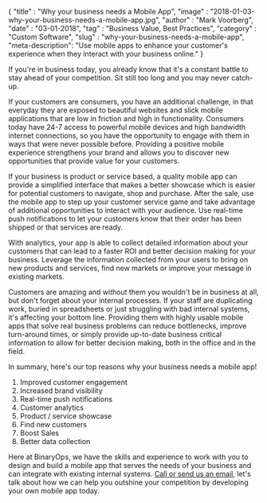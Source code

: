 {
"title" : "Why your business needs a Mobile App",
"image" : "2018-01-03-why-your-business-needs-a-mobile-app.jpg",
"author" : "Mark Voorberg",
"date" : "03-01-2018",
"tag" : "Business Value, Best Practices",
"category" : "Custom Software",
"slug" : "why-your-business-needs-a-mobile-app",
"meta-description": "Use mobile apps to enhance your customer's experience when they interact with your business online."
}

If you're in business today, you already know that it's a constant battle to stay ahead of your competition. Sit still too long and you may never catch-up. 

If your customers are consumers, you have an additional challenge, in that everyday they are 
exposed to beautiful websites and slick mobile applications that are low in friction and high in functionality. Consumers today have 24-7 access to powerful mobile devices and high bandwidth internet connections, so you have the opportunity to engage with them in ways that were never possible before. Providing a positive mobile experience strengthens your brand and allows you to discover new opportunities that provide value for your customers.

If your business is product or service based, a quality mobile app can provide a simplified interface that makes a better showcase which is easier for potential customers to navigate, shop and purchase. After the sale, use the mobile app to step up your customer service game and take advantage of additional opportunities to interact with your audience. Use real-time push notifications to let your customers know that their order has been shipped or that services are ready.

With analytics, your app is able to collect detailed information about your customers that can lead to a faster ROI and better decision making for your business. Leverage the information collected from your users to bring on new products and services, find new markets or improve your message in existing markets.

Customers are amazing and without them you wouldn't be in business at all, but don't forget about your internal processes. If your staff are duplicating work, buried in spreadsheets or just struggling with bad internal systems, it's affecting your bottom line. Providing them with highly usable mobile apps that solve real business problems can reduce bottlenecks, improve turn-around times, or simply provide up-to-date business critical information to allow for better decision making, both in the office and in the field.

In summary, here's our top reasons why your business needs a mobile app!

1. Improved customer engagement
2. Increased brand visibility
3. Real-time push notifications
4. Customer analytics
5. Product / service showcase
6. Find new customers
7. Boost Sales
8. Better data collection

Here at BinaryOps, we have the skills and experience to work with you to design and build a mobile app that serves the needs of your business and can integrate with existing internal systems. [Call or send us an email](https://binaryops.ca/contact), let's talk about how we can help you outshine your competition by developing your own mobile app today.